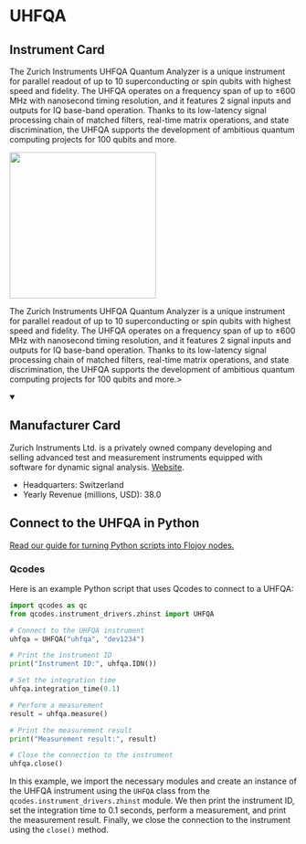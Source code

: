 
# UHFQA

## Instrument Card

<div className="flex">

<div>

The Zurich Instruments UHFQA Quantum Analyzer is a unique instrument for parallel readout of up to 10 superconducting or spin qubits with highest speed and fidelity. The UHFQA operates on a frequency span of up to ±600 MHz with nanosecond timing resolution, and it features 2 signal inputs and outputs for IQ base-band operation. Thanks to its low-latency signal processing chain of matched filters, real-time matrix operations, and state discrimination, the UHFQA supports the development of ambitious quantum computing projects for 100 qubits and more.

</div>

<img width="256" src="docs/Instruments/Quantum Analyzer/UHFQA/UHFQA.jpg"/>

</div>

The Zurich Instruments UHFQA Quantum Analyzer is a unique instrument for parallel readout of up to 10 superconducting or spin qubits with highest speed and fidelity. The UHFQA operates on a frequency span of up to ±600 MHz with nanosecond timing resolution, and it features 2 signal inputs and outputs for IQ base-band operation. Thanks to its low-latency signal processing chain of matched filters, real-time matrix operations, and state discrimination, the UHFQA supports the development of ambitious quantum computing projects for 100 qubits and more.>

<details open>
<summary><h2>Manufacturer Card</h2></summary>

Zurich Instruments Ltd. is a privately owned company developing and selling advanced test and measurement instruments equipped with software for dynamic signal analysis. <a href="https://www.zhinst.com/americas/en">Website</a>.

<ul>
  <li>Headquarters: Switzerland</li>
  <li>Yearly Revenue (millions, USD): 38.0</li>
</ul>
</details>

## Connect to the UHFQA in Python

[Read our guide for turning Python scripts into Flojoy nodes.](https://docs.flojoy.ai/custom-nodes/creating-custom-node/)


### Qcodes

Here is an example Python script that uses Qcodes to connect to a UHFQA:

```python
import qcodes as qc
from qcodes.instrument_drivers.zhinst import UHFQA

# Connect to the UHFQA instrument
uhfqa = UHFQA("uhfqa", "dev1234")

# Print the instrument ID
print("Instrument ID:", uhfqa.IDN())

# Set the integration time
uhfqa.integration_time(0.1)

# Perform a measurement
result = uhfqa.measure()

# Print the measurement result
print("Measurement result:", result)

# Close the connection to the instrument
uhfqa.close()
```

In this example, we import the necessary modules and create an instance of the UHFQA instrument using the `UHFQA` class from the `qcodes.instrument_drivers.zhinst` module. We then print the instrument ID, set the integration time to 0.1 seconds, perform a measurement, and print the measurement result. Finally, we close the connection to the instrument using the `close()` method.

